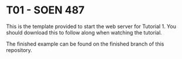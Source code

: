 # T01 - SOEN 487

This is the template provided to start the web server for Tutorial 1. 
You should download this to follow along when watching the tutorial.

The finished example can be found on the finished branch of this repository.
